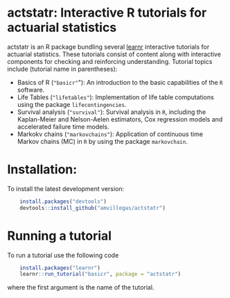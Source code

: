 
<!-- README.md is generated from README.Rmd. Please edit that file -->
actstatr: Interactive R tutorials for actuarial statistics
==========================================================

actstatr is an R package bundling several [learnr](https://rstudio.github.io/learnr/index.html) interactive tutorials for actuarial statistics. These tutorials consist of content along with interactive components for checking and reinforcing understanding. Tutorial topics include (tutorial name in parentheses):

-   Basics of R (`"basicr"`"): An introduction to the basic capabilities of the `R` software.
-   Life Tables (`"lifetables"`): Implementation of life table computations using the package `lifecontingencies`.
-   Survival analysis (`"survival"`): Survival analysis in `R`, including the Kaplan-Meier and Nelson-Aelen estimators, Cox regression models and accelerated failure time models.
-   Markokv chains (`"markovchains"`): Application of continuous time Markov chains (MC) in `R` by using the package `markovchain`.

Installation:
=============

To install the latest development version:

``` r
    install.packages("devtools")
    devtools::install_github("amvillegas/actstatr")
```

Running a tutorial
==================

To run a tutorial use the following code

``` r
    install.packages("learnr")
    learnr::run_tutorial("basicr", package = "actstatr")
```

where the first argument is the name of the tutorial.
